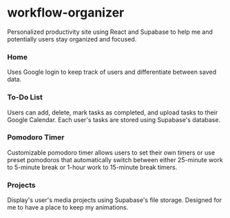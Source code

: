 # workflow-organizer

Personalized productivity site using React and Supabase to help me and potentially users stay organized and focused.

### Home
Uses Google login to keep track of users and differentiate between saved data.

### To-Do List
Users can add, delete, mark tasks as completed, and upload tasks to their Google Calendar. Each user's tasks are stored using Supabase's database.

### Pomodoro Timer
Customizable pomodoro timer allows users to set their own timers or use preset pomodoros that automatically switch between either 25-minute work to 5-minute break or 1-hour work to 15-minute break timers. 

### Projects
Display's user's media projects using Supabase's file storage. Designed for me to have a place to keep my animations.
